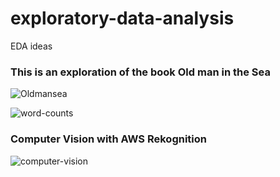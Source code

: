 # exploratory-data-analysis
EDA ideas 


### This is an exploration of the book Old man in the Sea

![Oldmansea](https://user-images.githubusercontent.com/58792/108598413-61811600-735b-11eb-8e36-3aa9f86b19ca.jpg)



![word-counts](https://user-images.githubusercontent.com/58792/108598333-1b2bb700-735b-11eb-9d40-a07edd2646c9.png)


### Computer Vision with AWS Rekognition

![computer-vision](https://user-images.githubusercontent.com/58792/108598459-c0468f80-735b-11eb-81ca-7dd057a0f965.png)
